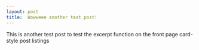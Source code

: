 ```yaml
---
layout: post
title:  Wowweee another test post!
---
```



This is another test post to test the excerpt function on the front page card-style post listings
